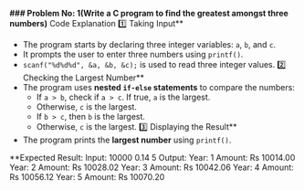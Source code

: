 **### Problem No: 1(Write a C program to find the greatest amongst three numbers)**
Code Explanation
1️⃣ Taking Input**
- The program starts by declaring three integer variables: `a`, `b`, and `c`.
- It prompts the user to enter three numbers using `printf()`.
- `scanf("%d%d%d", &a, &b, &c);` is used to read three integer values.
2️⃣ Checking the Largest Number**
- The program uses **nested `if-else` statements** to compare the numbers:
  - If `a > b`, check if `a > c`. If true, `a` is the largest.
  - Otherwise, `c` is the largest.
  - If `b > c`, then `b` is the largest.
  - Otherwise, `c` is the largest.
3️⃣ Displaying the Result**
- The program prints the **largest number** using `printf()`.
  
**Expected Result:
  Input: 10000  0.14  5
  Output: Year:  1  Amount: Rs 10014.00
          Year:  2  Amount: Rs 10028.02
          Year:  3  Amount: Rs 10042.06
          Year:  4  Amount: Rs 10056.12
          Year:  5  Amount: Rs 10070.20
